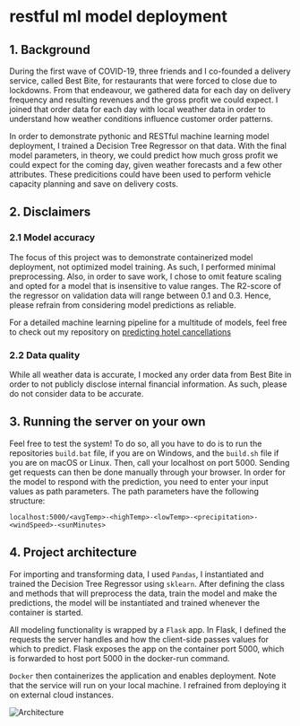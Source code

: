 # restful ml model deployment

## 1. Background
During the first wave of COVID-19, three friends and I co-founded a delivery service, called Best Bite, for restaurants that were forced to close due to lockdowns. From that endeavour, we gathered data for each day on delivery frequency and resulting revenues and the gross profit we could expect. I joined that order data for each day with local weather data in order to understand how weather conditions influence customer order patterns. 

In order to demonstrate pythonic and RESTful machine learning model deployment, I trained a Decision Tree Regressor on that data. With the final model parameters, in theory, we could predict how much gross profit we could expect for the coming day, given weather forecasts and a few other attributes. These predicitions could have been used to perform vehicle capacity planning and save on delivery costs.

## 2. Disclaimers
### 2.1 Model accuracy
The focus of this project was to demonstrate containerized model deployment, not optimized model training. As such, I performed minimal preprocessing. Also, in order to save work, I chose to omit feature scaling and opted for a model that is insensitive to value ranges. The R2-score of the regressor on validation data will range between 0.1 and 0.3. Hence, please refrain from considering model predictions as reliable.

For a detailed machine learning pipeline for a multitude of models, feel free to check out my repository on [predicting hotel cancellations]("https://github.com/juliuskasiske/predicting-hotel-cancellations/blob/main/Predicting%20Hotel%20Cancellations.pdf")

### 2.2 Data quality
While all weather data is accurate, I mocked any order data from Best Bite in order to not publicly disclose internal financial information. As such, please do not consider data to be accurate.

## 3. Running the server on your own
Feel free to test the system! To do so, all you have to do is to run the repositories ```build.bat``` file, if you are on Windows, and the ```build.sh``` file if you are on macOS or Linux. Then, call your localhost on port 5000. Sending get requests can then be done manually through your browser. In order for the model to respond with the prediction, you need to enter your input values as path parameters. The path parameters have the following structure:

```localhost:5000/<avgTemp>-<highTemp>-<lowTemp>-<precipitation>-<windSpeed>-<sunMinutes>```

## 4. Project architecture
For importing and transforming data, I used ```Pandas```, I instantiated and trained the Decision Tree Regressor using ```sklearn```. After defining the class and methods that will preprocess the data, train the model and make the predictions, the model will be instantiated and trained whenever the container is started. 

All modeling functionality is wrapped by a ```Flask``` app. In Flask, I defined the requests the server handles and how the client-side passes values for which to predict. Flask exposes the app on the container port 5000, which is forwarded to host port 5000 in the docker-run command. 

```Docker``` then containerizes the application and enables deployment. Note that the service will run on your local machine. I refrained from deploying it on external cloud instances.

<img src="./architecture.png" alt="Architecture">




